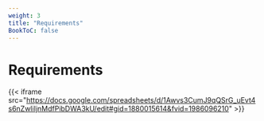 ```yaml
---
weight: 3
title: "Requirements"
BookToC: false
---
```

# Requirements
{{< iframe src="https://docs.google.com/spreadsheets/d/1Awvs3CumJ9qQSrG_uEvt4s6nZwliIjnMdfPibDWA3kU/edit#gid=1880015614&fvid=1986096210" >}}
